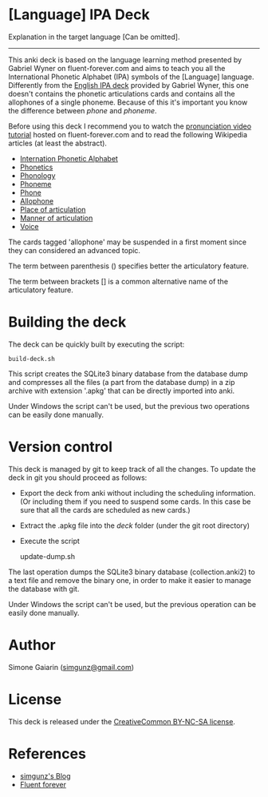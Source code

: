 [Language] IPA Deck
===================

Explanation in the target language [Can be omitted].

----------------------------------------------------------------------------------------------------------------

This anki deck is based on the language learning method presented by Gabriel Wyner on fluent-forever.com and
aims to teach you all the International Phonetic Alphabet (IPA) symbols of the [Language] language. Differently
from the [English IPA deck](https://fluent-forever.com/ipa-anki-deck/) provided by Gabriel Wyner, this one doesn't
contains the phonetic articulations cards and contains all the allophones of a single phoneme. Because of this
it's important you know the difference between _phone_ and _phoneme_.

Before using this deck I recommend you to watch the [pronunciation video tutorial](https://fluent-forever.com/chapter3/)
hosted on fluent-forever.com and to read the following Wikipedia articles (at least the abstract).

* [Internation Phonetic Alphabet](http://en.wikipedia.org/wiki/International_Phonetic_Alphabet)
* [Phonetics](http://en.wikipedia.org/wiki/Phonetics)
* [Phonology](http://en.wikipedia.org/wiki/Phonology)
* [Phoneme](http://en.wikipedia.org/wiki/Phoneme)
* [Phone](http://en.wikipedia.org/wiki/Phone_(phonetics))
* [Allophone](http://en.wikipedia.org/wiki/Allophone)
* [Place of articulation](http://en.wikipedia.org/wiki/Place_of_articulation)
* [Manner of articulation](http://en.wikipedia.org/wiki/Manner_of_articulation)
* [Voice](http://en.wikipedia.org/wiki/Voice_(phonetics))

The cards tagged 'allophone' may be suspended in a first moment since they can considered an advanced topic.

The term between parenthesis () specifies better the articulatory feature.

The term between brackets [] is a common alternative name of the articulatory feature.

Building the deck
=================

The deck can be quickly built by executing the script:

    build-deck.sh

This script creates the SQLite3 binary database from the database dump and compresses all the files (a part from
the database dump) in a zip archive with extension '.apkg' that can be directly imported into anki.

Under Windows the script can't be used, but the previous two operations can be easily done manually.

Version control
===============

This deck is managed by git to keep track of all the changes. To update the deck in git you should proceed as follows:

* Export the deck from anki without including the scheduling information.
  (Or including them if you need to suspend some cards. In this case be sure that all the cards are scheduled as new cards.)
* Extract the .apkg file into the _deck_ folder (under the git root directory)
* Execute the script

    update-dump.sh

The last operation dumps the SQLite3 binary database (collection.anki2) to a text file and remove the binary one,
in order to make it easier to manage the database with git.

Under Windows the script can't be used, but the previous operation can be easily done manually.

Author
======

Simone Gaiarin (simgunz@gmail.com)

License
=======

This deck is released under the [CreativeCommon BY-NC-SA license](https://creativecommons.org/licenses/by-nc-sa/4.0/legalcode).

References
==========

- [simgunz's Blog](http://simgunz.org/projects)
- [Fluent forever](http://fluent-forever.com)

